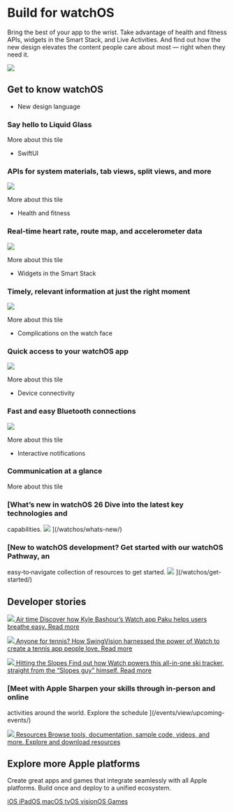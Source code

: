 # Build for watchOS

Bring the best of your app to the wrist. Take advantage of health and fitness
APIs, widgets in the Smart Stack, and Live Activities. And find out how the
new design elevates the content people care about most — right when they need
it.

![](/watchos/images/hero-watch-s-large_2x.png)

## Get to know watchOS

  * New design language

### Say hello to Liquid Glass

More about this tile

  * SwiftUI

### APIs for system materials, tab views, split views, and more

![](/assets/elements/icons/swiftui/swiftui-256x256_2x.png)

More about this tile

  * Health and fitness

### Real-time heart rate, route map, and accelerometer data

![](/assets/elements/icons/healthkit/healthkit-256x256_2x.png)

More about this tile

  * Widgets in the Smart Stack

### Timely, relevant information at just the right moment

![](/watchos/images/smart-stack_2x.svg)

More about this tile

  * Complications on the watch face

### Quick access to your watchOS app

![](/watchos/images/complication-feature_2x.png)

More about this tile

  * Device connectivity

### Fast and easy Bluetooth connections

![](/watchos/images/blutooth-applewatch_2x.svg)

More about this tile

  * Interactive notifications

### Communication at a glance

More about this tile

### [What’s new in watchOS 26 Dive into the latest key technologies and
capabilities. ![](/assets/elements/icons/watchos-26/watchos-26-256x256.png)
](/watchos/whats-new/)

### [New to watchOS development? Get started with our watchOS Pathway, an
easy‑to‑navigate collection of resources to get started.
![](/pathways/images/hero-pathways-b-small_2x.png) ](/watchos/get-started/)

## Developer stories

[ ![](/articles/images/article-paku_2x.jpg) Air time Discover how Kyle
Bashour’s Watch app Paku helps users breathe easy. Read more
](/articles/paku/)

[ ![](/articles/images/article-swingvision_2x.jpg) Anyone for tennis? How
SwingVision harnessed the power of Watch to create a tennis app people love.
Read more ](/news/?id=0pg4dthn)

[ ![](/articles/images/article-slopes_2x.jpg) Hitting the Slopes Find out how
Watch powers this all-in-one ski tracker, straight from the “Slopes guy”
himself. Read more ](/news/?id=wq48r7mj)

### [Meet with Apple Sharpen your skills through in-person and online
activities around the world. Explore the schedule ](/events/view/upcoming-
events/)

[ ![](/assets/elements/icons/instruments/instruments-96x96_2x.png) Resources
Browse tools, documentation, sample code, videos, and more. Explore and
download resources ](/watchos/resources/)

## Explore more Apple platforms

Create great apps and games that integrate seamlessly with all Apple
platforms. Build once and deploy to a unified ecosystem.

[ iOS ](/ios/) [ iPadOS ](/ipados/) [ macOS ](/macos/) [ tvOS ](/tvos/) [
visionOS ](/visionos/) [ Games ](/games/)

